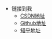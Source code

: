 <!-- _navbar.md -->

* 链接到我
  * [CSDN地址](https://blog.csdn.net/Bzmer)
  * [Github地址](https://github.com/EZ4Jam1n)
  * [知乎地址](https://www.zhihu.com/people/EZ4Jam1n)
  <!-- * [掘金地址](https://juejin.cn/user/2770425031690333/posts) -->
  <!-- * [Gitee地址](https://gitee.com/ysgdaydayup) -->


<!-- * 友情链接
  * [Docsify](https://docsify.js.org/#/)
  * [博客园](https://www.cnblogs.com/)
  * [Markdown 基本语法](https://markdown.com.cn/basic-syntax/) -->

